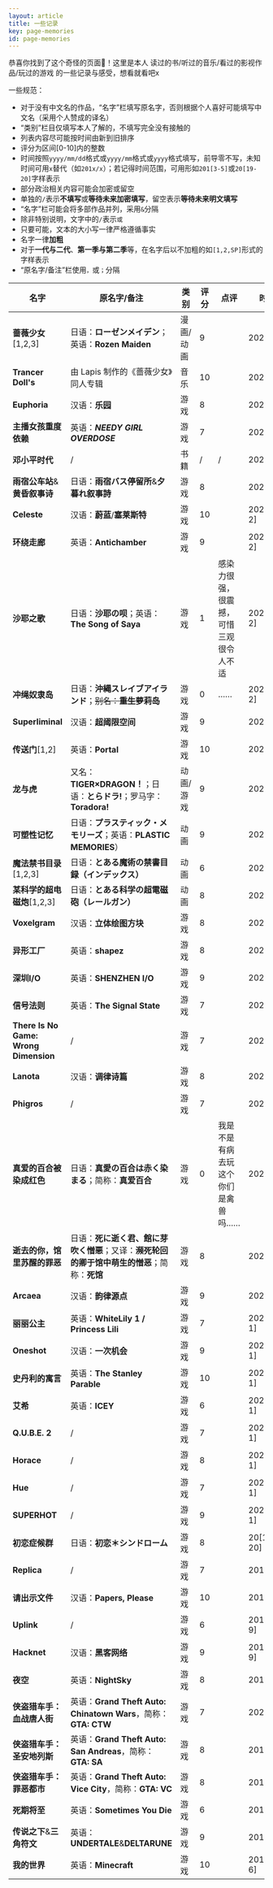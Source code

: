 ```yaml
---
layout: article
title: 一些记录
key: page-memories
id: page-memories
---
```


恭喜你找到了这个奇怪的页面🎉！这里是本人 读过的书/听过的音乐/看过的影视作品/玩过的游戏 的一些记录与感受，想看就看吧x

一些规范：

- 对于没有中文名的作品，“名字”栏填写原名字，否则根据个人喜好可能填写中文名（采用个人赞成的译名）
- “类别”栏目仅填写本人了解的，不填写完全没有接触的
- 列表内容尽可能按时间由新到旧排序
- 评分为区间\[0-10\]内的整数
- 时间按照`yyyy/mm/dd`格式或`yyyy/mm`格式或`yyyy`格式填写，前导零不写，未知时间可用`x`替代（如`201x/x`）；若记得时间范围，可用形如`201[3-5]`或`20[19-20]`字样表示
- 部分政治相关内容可能会加密或留空
- 单独的`/`表示**不填写**或**等待未来加密填写**，留空表示**等待未来明文填写**
- “名字”栏可能会将多部作品并列，采用`&`分隔
- 除非特别说明，文字中的`/`表示`或`
- 只要可能，文本的大小写一律严格遵循事实
- 名字一律**加粗**
- 对于**一代与二代**、**第一季与第二季**等，在名字后以不加粗的如`[1,2,SP]`形式的字样表示
- “原名字/备注”栏使用`，`或`；`分隔

| 名字                                  | 原名字/备注                                                  | 类别      | 评分 | 点评                                   | 时间       |
| ------------------------------------- | ------------------------------------------------------------ | --------- | ---- | -------------------------------------- | ---------- |
| **蔷薇少女**[1,2,3]                   | 日语：**ローゼンメイデン**；英语：**Rozen Maiden**           | 漫画/动画 | 9    |                                        | 2022/7     |
| **Trancer Doll's**                    | 由 Lapis 制作的《蔷薇少女》同人专辑                          | 音乐      | 10   |                                        | 2022       |
| **Euphoria**                          | 汉语：**乐园**                                               | 游戏      | 8    |                                        | 2022/7     |
| **主播女孩重度依赖**                  | 英语：***NEEDY GIRL OVERDOSE***                              | 游戏      | 7    |                                        | 2022/7     |
| **邓小平时代**                        | /                                                            | 书籍      | /    | /                                      | 2022       |
| **雨宿公车站**&**黄昏叙事诗**         | 日语：**雨宿バス停留所**&**夕暮れ叙事詩**                    | 游戏      | 8    |                                        | 2022       |
| **Celeste**                           | 汉语：**蔚蓝**/**塞莱斯特**                                  | 游戏      | 10   |                                        | 2022/[1-2] |
| **环绕走廊**                          | 英语：**Antichamber**                                        | 游戏      | 9    |                                        | 2022/[1-2] |
| **沙耶之歌**                          | 日语：**沙耶の呗**；英语：**The Song of Saya**               | 游戏      | 1    | 感染力很强，很震撼，可惜三观很令人不适 | 2022[1-2]  |
| **冲绳奴隶岛**                        | 日语：**沖縄スレイブアイランド**；<del>别名：**重生萝莉岛**</del> | 游戏      | 0    | ……                                     | 2022[1-2]  |
| **Superliminal**                      | 汉语：**超阈限空间**                                         | 游戏      | 9    |                                        | 2021       |
| **传送门**[1,2]                       | 英语：**Portal**                                             | 游戏      | 10   |                                        | 2021       |
| **龙与虎**                            | 又名：**TIGER×DRAGON！**；日语：**とらドラ!**；罗马字：**Toradora!** | 动画/游戏 | 9    |                                        | 2021/7     |
| **可塑性记忆**                        | 日语：**プラスティック・メモリーズ**；英语：**PLASTIC MEMORIES**） | 动画      | 9    |                                        | 2021/6     |
| **魔法禁书目录**[1,2,3]               | 日语：**とある魔術の禁書目録（インデックス）**               | 动画      | 6    |                                        | 2021       |
| **某科学的超电磁炮**[1,2,3]           | 日语：**とある科学の超電磁砲（レールガン）**                 | 动画      | 8    |                                        | 2021       |
| **Voxelgram**                         | 汉语：**立体绘图方块**                                       | 游戏      | 8    |                                        | 2021       |
| **异形工厂**                          | 英语：**shapez**                                             | 游戏      | 8    |                                        | 2021       |
| **深圳I/O**                           | 英语：**SHENZHEN I/O**                                       | 游戏      | 9    |                                        | 2021       |
| **信号法则**                          | 英语：**The Signal State**                                   | 游戏      | 7    |                                        | 2021       |
| **There Is No Game: Wrong Dimension** | /                                                            | 游戏      | 7    |                                        | 2021       |
| **Lanota**                            | 汉语：**调律诗篇**                                           | 游戏      | 8    |                                        | 2021       |
| **Phigros**                           | /                                                            | 游戏      | 7    |                                        | 2021       |
| **真爱的百合被染成红色**              | 日语：**真愛の百合は赤く染まる**；简称：**真爱百合**         | 游戏      | 0    | 我是不是有病去玩这个 你们是禽兽吗……    | 2021/8     |
| **逝去的你，馆里苏醒的罪恶**          | 日语：**死に逝く君、館に芽吹く憎悪**；又译：**濒死轮回的卿于馆中萌生的憎恶**；简称：**死馆** | 游戏      | 8    |                                        | 2021/x     |
| **Arcaea**                            | 汉语：**韵律源点**                                           | 游戏      | 9    |                                        | 2021/7     |
| **丽丽公主**                          | 英语：**WhiteLily 1 / Princess Lili**                        | 游戏      | 7    |                                        | 202[0-1]   |
| **Oneshot**                           | 汉语：**一次机会**                                           | 游戏      | 9    |                                        | 202[0-1]   |
| **史丹利的寓言**                      | 英语：**The Stanley Parable**                                | 游戏      | 10   |                                        | 202[0-1]   |
| **艾希**                              | 英语：**ICEY**                                               | 游戏      | 6    |                                        | 202[0-1]   |
| **Q.U.B.E. 2**                        | /                                                            | 游戏      | 7    |                                        | 202[0-1]   |
| **Horace**                            | /                                                            | 游戏      | 8    |                                        | 202[0-1]   |
| **Hue**                               | /                                                            | 游戏      | 7    |                                        | 202[0-1]   |
| **SUPERHOT**                          | /                                                            | 游戏      | 9    |                                        | 202[0-1]   |
| **初恋症候群**                        | 日语：**初恋＊シンドローム**                                 | 游戏      | 8    |                                        | 20[19-20]  |
| **Replica**                           | /                                                            | 游戏      | 7    |                                        | 201x       |
| **请出示文件**                        | 汉语：**Papers, Please**                                     | 游戏      | 10   |                                        | 201x       |
| **Uplink**                            | /                                                            | 游戏      | 6    |                                        | 201[8-9]   |
| **Hacknet**                           | 汉语：**黑客网络**                                           | 游戏      | 9    |                                        | 201[8-9]   |
| **夜空**                              | 英语：**NightSky**                                           | 游戏      | 8    |                                        | 201x       |
| **侠盗猎车手：血战唐人街**            | 英语：**Grand Theft Auto: Chinatown Wars**，简称：**GTA: CTW** | 游戏      | 7    |                                        | 2020       |
| **侠盗猎车手：圣安地列斯**            | 英语：**Grand Theft Auto: San Andreas**，简称：**GTA: SA**   | 游戏      | 8    |                                        | 201x       |
| **侠盗猎车手：罪恶都市**              | 英语：**Grand Theft Auto: Vice City**，简称：**GTA: VC**     | 游戏      | 8    |                                        | 201x       |
| **死期将至**                          | 英语：**Sometimes You Die**                                  | 游戏      | 6    |                                        | 201x       |
| **传说之下**&**三角符文**             | 英语：**UNDERTALE**&**DELTARUNE**                            | 游戏      | 9    |                                        | 201x       |
| **我的世界**                          | 英语：**Minecraft**                                          | 游戏      | 10   |                                        | 201[3-6]   |

